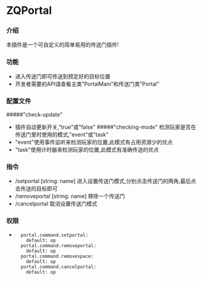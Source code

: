 # ZQPortal
### 介绍
本插件是一个可自定义的简单易用的传送门插件!

### 功能
- 进入传送门即可传送到预定好的目标位置
- 开发者需要的API请查看主类"PortalMain"和传送门类"Portal"
### 配置文件
#####"check-update"
- 插件自动更新开关,"true"或"false"
#####"checking-mode"
检测玩家是否在传送门里时使用的模式,"event"或"task"
- "event"使用事件监听来检测玩家的位置,此模式有占用资源少的优点
- "task"使用计时器来检测玩家的位置,此模式有准确传送的优点
### 指令
- /setportal [string: name]  进入设置传送门模式,分别点击传送门的两角,最后点击传送的目标即可
- /removeportal [string: name]  移除一个传送门
- /cancelportal  取消设置传送门模式
### 权限
-
        portal.command.setportal:
          default: op
        portal.command.removeportal:
          default: op
        portal.command.removespace:
          default: op
        portal.command.cancelportal:
          default: op